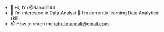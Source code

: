 - 👋 Hi, I’m @Rahul7143
- 👀 I’m interested in Data Analyst
🌱 I’m currently learning Data Analytical skill
- 📫 How to reach me rahul.mungali@gmail.com

<!---
Rahul7143/Rahul7143 is a ✨ special ✨ repository because its `README.md` (this file) appears on your GitHub profile.
You can click the Preview link to take a look at your changes.
--->
